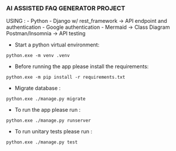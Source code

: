 ### AI ASSISTED FAQ GENERATOR PROJECT

USING : - Python - Django w/ rest_framework -> API endpoint and authentication - Google authentication - Mermaid -> Class Diagram
Postman/Insomnia -> API testing

- Start a python virtual environment:

`python.exe -m venv .venv`

- Before running the app please install the requirements:

`python.exe -m pip install -r requirements.txt`

- Migrate database :

`python.exe ./manage.py migrate`

- To run the app please run :

`python.exe ./manage.py runserver`

- To run unitary tests please run :

`python.exe ./manage.py test`
